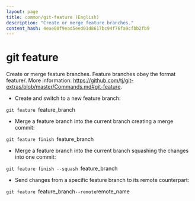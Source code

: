 ```yaml
---
layout: page
title: common/git-feature (English)
description: "Create or merge feature branches."
content_hash: 4eae00f9ead5eed01d8617bc94f76fa9cfbb2fb9
---
```

# git feature

Create or merge feature branches.
Feature branches obey the format feature/<name>.
More information: <https://github.com/tj/git-extras/blob/master/Commands.md#git-feature>.

- Create and switch to a new feature branch:

`git feature `<span class="tldr-var badge badge-pill bg-dark-lm bg-white-dm text-white-lm text-dark-dm font-weight-bold">feature_branch</span>

- Merge a feature branch into the current branch creating a merge commit:

`git feature finish `<span class="tldr-var badge badge-pill bg-dark-lm bg-white-dm text-white-lm text-dark-dm font-weight-bold">feature_branch</span>

- Merge a feature branch into the current branch squashing the changes into one commit:

`git feature finish --squash `<span class="tldr-var badge badge-pill bg-dark-lm bg-white-dm text-white-lm text-dark-dm font-weight-bold">feature_branch</span>

- Send changes from a specific feature branch to its remote counterpart:

`git feature `<span class="tldr-var badge badge-pill bg-dark-lm bg-white-dm text-white-lm text-dark-dm font-weight-bold">feature_branch</span>` --remote `<span class="tldr-var badge badge-pill bg-dark-lm bg-white-dm text-white-lm text-dark-dm font-weight-bold">remote_name</span>
